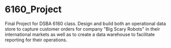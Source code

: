 # 6160_Project
Final Project for DSBA 6160 class. Design and build both an operational data store to capture customer orders for company "Big Scary Robots" in their international markets as well as to create a data warehouse to facilitate reporting for their operations.
